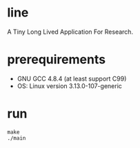 # line
A Tiny Long Lived Application For Research.

# prerequirements
 * GNU GCC 4.8.4 (at least support C99)
 * OS: Linux version 3.13.0-107-generic

# run
```bashscript
make
./main
```

